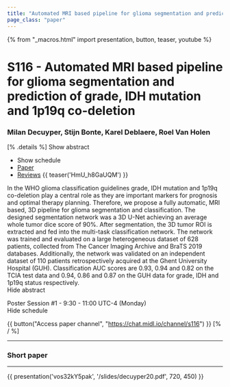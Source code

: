 ```yaml
---
title: "Automated MRI based pipeline for glioma segmentation and prediction of grade, IDH mutation and 1p19q co-deletion"
page_class: "paper"
---
```


{% from "_macros.html" import presentation, button, teaser, youtube %}

# S116 - Automated MRI based pipeline for glioma segmentation and prediction of grade, IDH mutation and 1p19q co-deletion

### Milan Decuyper, Stijn Bonte, Karel Deblaere, Roel Van Holen

[% .details %]
<a class="toggle_visibility" data-selector=".abstract" data-level="3">Show abstract</a>
- <a class="toggle_visibility" data-selector=".schedule" data-level="3">Show schedule</a>
- <a href="https://openreview.net/pdf?id=J5iep2t90F">Paper</a>
- <a href="https://openreview.net/forum?id=J5iep2t90F">Reviews</a>
{{ teaser('HmU_h8GaUQM') }}

<p>
    <span class="abstract">
        In the WHO glioma classification guidelines grade, IDH mutation and 1p19q co-deletion play a central role as they are important markers for prognosis and optimal therapy planning. Therefore, we propose a fully automatic, MRI based, 3D pipeline for glioma segmentation and classification. The designed segmentation network was a 3D U-Net achieving an average whole tumor dice score of 90%. After segmentation, the 3D tumor ROI is extracted and fed into the multi-task classification network. The network was trained and evaluated on a large heterogeneous dataset of 628 patients, collected from The Cancer Imaging Archive and BraTS 2019 databases. Additionally, the network was validated on an independent dataset of 110 patients retrospectively acquired at the Ghent University Hospital (GUH). Classification AUC scores are 0.93, 0.94 and 0.82 on the TCIA test data and 0.94, 0.86 and 0.87 on the GUH data for grade, IDH and 1p19q status respectively. 
        <br>
        <span class="actions"><a class="toggle_visibility" data-level="2">Hide abstract</a></span>
    </span>
</p>

<p>
    <span class="schedule">
        Poster Session #1  - 9:30 - 11:00 UTC-4 (Monday)
        <br>
        <span class="actions"><a class="toggle_visibility" data-level="2">Hide schedule</a></span>
    </span>
</p>

{{ button("Access paper channel", "https://chat.midl.io/channel/s116") }}
[% / %]

---

### Short paper

---

{{ presentation('vos32kY5pak', '/slides/decuyper20.pdf', 720, 450) }}